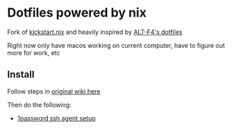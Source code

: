 # Dotfiles powered by nix

Fork of [kickstart.nix](https://github.com/ALT-F4-LLC/kickstart.nix) and heavily inspired by
[ALT-F4's dotfiles](https://github.com/ALT-F4-LLC/dotfiles-nixos)

Right now only have macos working on current computer, have to figure out more for work, etc

## Install
Follow steps in [original wiki here](/docs/OG_README.md)

Then do the following:
- [1password ssh agent setup](https://developer.1password.com/docs/ssh/get-started/#step-3-turn-on-the-1password-ssh-agent)
